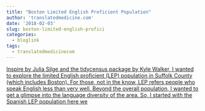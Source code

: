 ```yaml
---
title: "Boston Limited English Proficient Population"
author: 'translatedmedicine.com'
date: '2018-02-03'
slug: boston-limited-english-profici
categories:
  - bloglink
tags:
  - translatedmedicinecom
---
```


[Inspire by Julia Silge and the tidycensus package by Kyle Walker, I wanted to explore the limited English proficient (LEP) population in Suffolk County (which includes Boston). For those, not in the know, LEP refers people who speak English less than very well. Beyond the overall population, I wanted to get a glimpse into the language diversity of the area. So, I started with the Spanish LEP population here we<i class="fas fa-external-link-alt"></i>](https://translatedmedicine.netlify.com/post/boston-limited-english-proficiency-spanish/)

